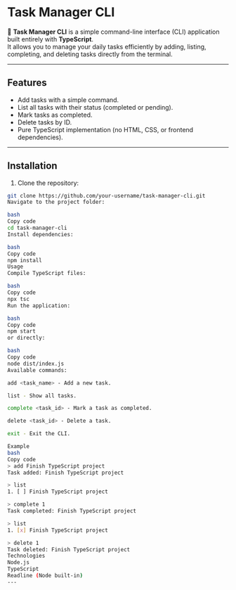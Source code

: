 # Task Manager CLI

📝 **Task Manager CLI** is a simple command-line interface (CLI) application built entirely with **TypeScript**.  
It allows you to manage your daily tasks efficiently by adding, listing, completing, and deleting tasks directly from the terminal.

---

## Features

- Add tasks with a simple command.
- List all tasks with their status (completed or pending).
- Mark tasks as completed.
- Delete tasks by ID.
- Pure TypeScript implementation (no HTML, CSS, or frontend dependencies).
---

## Installation

1. Clone the repository:

```bash
git clone https://github.com/your-username/task-manager-cli.git
Navigate to the project folder:

bash
Copy code
cd task-manager-cli
Install dependencies:

bash
Copy code
npm install
Usage
Compile TypeScript files:

bash
Copy code
npx tsc
Run the application:

bash
Copy code
npm start
or directly:

bash
Copy code
node dist/index.js
Available commands:

add <task_name> - Add a new task.

list - Show all tasks.

complete <task_id> - Mark a task as completed.

delete <task_id> - Delete a task.

exit - Exit the CLI.

Example
bash
Copy code
> add Finish TypeScript project
Task added: Finish TypeScript project

> list
1. [ ] Finish TypeScript project

> complete 1
Task completed: Finish TypeScript project

> list
1. [x] Finish TypeScript project

> delete 1
Task deleted: Finish TypeScript project
Technologies
Node.js
TypeScript
Readline (Node built-in)
---
